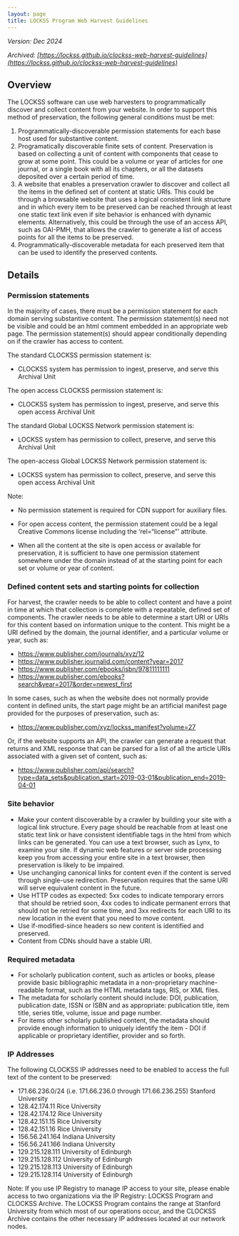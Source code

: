 ```yaml
---
layout: page
title: LOCKSS Program Web Harvest Guidelines
---
```



_Version: Dec 2024_

_Archived: [https://lockss.github.io/clockss-web-harvest-guidelines](https://lockss.github.io/clockss-web-harvest-guidelines)_
<!--![CLOCKSS Logo](/images/clockss-logo.png)-->


## Overview

The LOCKSS software can use web harvesters to programmatically discover and collect content from your website. In order to support this method of preservation, the following general conditions must be met:



1. Programmatically-discoverable permission statements for each base host used for substantive content.
2. Programatically discoverable finite sets of content. Preservation is based on collecting a unit of content with components that cease to grow at some point. This could be a volume or year of articles for one journal, or a single book with all its chapters, or all the datasets deposited over a certain period of time.
3. A website that enables a preservation crawler to discover and collect all the items in the defined set of content at static URIs. This could be through a browsable website that uses a logical consistent link structure and in which every item to be preserved can be reached through at least one static text link even if site behavior is enhanced with dynamic elements. Alternatively, this could be through the use of an access API, such as OAI-PMH, that allows the crawler to generate a list of access points for all the items to be preserved.
4. Programmatically-discoverable metadata for each preserved item that can be used to identify the preserved contents.


## Details


### Permission statements

In the majority of cases, there must be a permission statement for each domain serving substantive content. 
The permission statement(s) need not be visible and could be an html comment embedded in an appropriate web page.
The permission statement(s) should appear conditionally depending on if the crawler has access to content.

The standard CLOCKSS permission statement is:

*  CLOCKSS system has permission to ingest, preserve, and serve this Archival Unit

The open access CLOCKSS permission statement is:

*  CLOCKSS system has permission to ingest, preserve, and serve this open access Archival Unit

The standard Global LOCKSS Network permission statement is:

*  LOCKSS system has permission to collect, preserve, and serve this Archival Unit

The open-access Global LOCKSS Network permission statement is:

*  LOCKSS system has permission to collect, preserve, and serve this open access Archival Unit


Note:

*  No permission statement is required for CDN support for auxiliary files.

*  For open access content, the permission statement could be a legal Creative Commons license including the ‘rel=“license”’ attribute.

*  When all the content at the site is open access or available for preservation, it is 
sufficient to have one permission statement somewhere under the domain instead of at the starting point
for each set or volume or year of content.


### Defined content sets and starting points for collection

For harvest, the crawler needs to be able to collect content and have a point in time at which that collection is complete with a repeatable, defined set of components. The crawler needs to be able to determine a start URI or URIs for this content based on information unique to the content. This might be a URI defined by the domain, the journal identifier, and a particular volume or year, such as:

*   https://www.publisher.com/journals/xyz/12
*   https://www.publisher.journalid.com/content?year=2017
*   https://www.publisher.com/ebooks/isbn/97811111111
*   https://www.publisher.com/ebooks?search&year=2017&order=newest_first

In some cases, such as when the website does not normally provide content in defined units, the start page might be an artificial manifest page provided for the purposes of preservation, such as:



*   https://www.publisher.com/xyz/lockss_manifest?volume=27

Or, if the website supports an API, the crawler can generate a request that returns and XML response that can be parsed for a list of all the article URIs associated with a given set of content, such as:



*   https://www.publisher.com/api/search?type=data_sets&publication_start=2019-03-01&publication_end=2019-04-01


### Site behavior



*   Make your content discoverable by a crawler by building your site with a logical link structure. Every page should be reachable from at least one static text link or have consistent identifiable tags in the html from which links can be generated. You can use a text browser, such as Lynx, to examine your site. If dynamic web features or server side processing keep you from accessing your entire site in a text browser, then preservation is likely to be impaired.
*   Use unchanging canonical links for content even if the content is served through single-use redirection. Preservation requires that the same URI will serve equivalent content in the future.
*   Use HTTP codes as expected: 5xx codes to indicate temporary errors that should be retried soon, 4xx codes to indicate permanent errors that should not be retried for some time, and 3xx redirects for each URI to its new location in the event that you need to move content.
*   Use if-modified-since headers so new content is identified and preserved.
*   Content from CDNs should have a stable URI.


### Required metadata



*   For scholarly publication content, such as articles or books, please provide basic bibliographic metadata in a non-proprietary machine-readable format, such as the HTML metadata tags, RIS, or XML files.
*   The metadata for scholarly content should include: DOI, publication, publication date, ISSN or ISBN and as appropriate: publication title, item title, series title, volume, issue and page number.
*   For items other scholarly published content, the metadata should provide enough information to uniquely identify the item - DOI if applicable or proprietary identifier, provider and so forth.


### IP Addresses

The following CLOCKSS IP addresses need to be enabled to access the full text of the content to be preserved:


*   171.66.236.0/24 (i.e. 171.66.236.0 through 171.66.236.255) Stanford University
*   128.42.174.11 Rice University
*   128.42.174.12 Rice University
*   128.42.151.15 Rice University
*   128.42.151.16 Rice University
*   156.56.241.164 Indiana University
*   156.56.241.166 Indiana University
*   129.215.128.111 University of Edinburgh
*   129.215.128.112 University of Edinburgh
*   129.215.128.113 University of Edinburgh
*   129.215.128.114 University of Edinburgh


Note: If you use IP Registry to manage IP access to your site, please enable access to two organizations via the IP Registry: LOCKSS Program and CLOCKSS Archive. The LOCKSS Program contains the range at Stanford University from which most of our operations occur, and the CLOCKSS Archive contains the other necessary IP addresses located at our network nodes.

